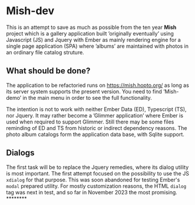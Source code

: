 # Mish-dev

This is an attempt to save as much as possible from the ten year **Mish** project which is a gallery application built ’originally eventually’ using Javascript (JS) and Jquery with Ember as mainly rendering engine for a single page application (SPA) where ’albums’ are maintained with photos in an ordinary file catalog struture.

## What should be done?

The application to be refactoried runs on https://mish.hopto.org/ as long as its server system supports the present version. You need to find ’Mish-demo’ in the main menu in order to see the full functionality.

The intention is not to work with neither Ember Data (ED), Typescript (TS), nor Jquery. It may rather become a ’Glimmer application’ where Ember is used when required to support Glimmer. Still there may be some files reminding of ED and TS from historic or indirect dependency reasons. The photo album catalogs form the application data base, with Sqlite support.

## Dialogs

The first task will be to replace the Jquery remedies, where its dialog utility is most important. The first attempt focused on the possibility to use the JS `xdialog` for that purpose. This was soon abandoned for testing Ember's `modal` prepared utility. For mostly customization reasons, the HTML `dialog` tag was next in test, and so far in November 2023 the most promising. ********

